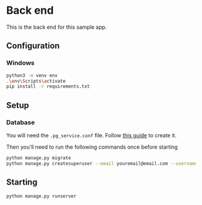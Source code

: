# Back end

This is the back end for this sample app.

## Configuration

### Windows

```bash
python3 -m venv env
.\env\Scripts\activate
pip install -r requirements.txt
```

## Setup

### Database

You will need the `.pg_service.conf` file. Follow [this guide](https://www.postgresql.org/docs/current/libpq-pgservice.html) to create it.

Then you'll need to run the following commands once before starting
```bash
python manage.py migrate
python manage.py createsuperuser --email youremail@email.com --username admin
```

## Starting

```bash
python manage.py runserver
```